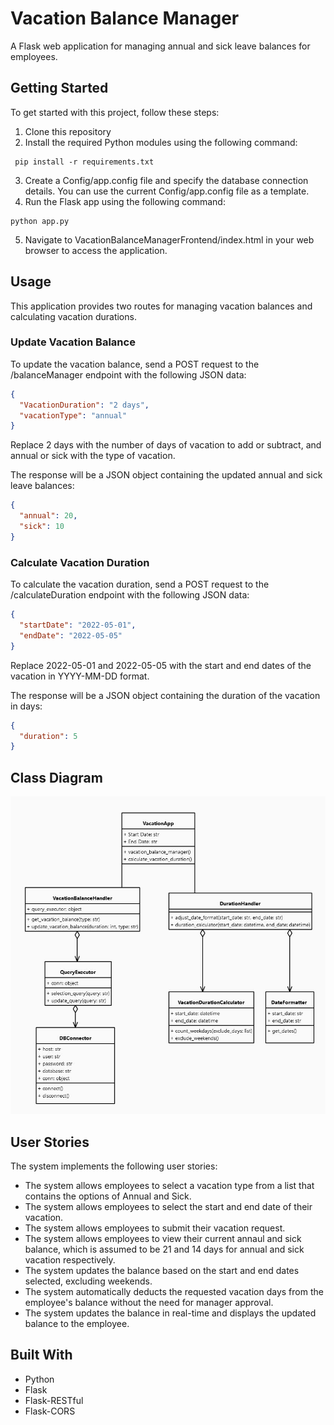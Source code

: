 # Vacation Balance Manager

A Flask web application for managing annual and sick leave balances for employees.

## Getting Started

To get started with this project, follow these steps:

1. Clone this repository
2. Install the required Python modules using the following command:

```
 pip install -r requirements.txt
```

3. Create a Config/app.config file and specify the database connection details. You can use the current Config/app.config file as a template.
4. Run the Flask app using the following command:

```
python app.py
```

5. Navigate to VacationBalanceManagerFrontend/index.html in your web browser to access the application.

## Usage

This application provides two routes for managing vacation balances and calculating vacation durations.

### Update Vacation Balance

To update the vacation balance, send a POST request to the /balanceManager endpoint with the following JSON data:

```JSON
{
  "VacationDuration": "2 days",
  "vacationType": "annual"
}
```

Replace 2 days with the number of days of vacation to add or subtract, and annual or sick with the type of vacation.

The response will be a JSON object containing the updated annual and sick leave balances:

```JSON
{
  "annual": 20,
  "sick": 10
}
```

### Calculate Vacation Duration

To calculate the vacation duration, send a POST request to the /calculateDuration endpoint with the following JSON data:

```JSON
{
  "startDate": "2022-05-01",
  "endDate": "2022-05-05"
}
```

Replace 2022-05-01 and 2022-05-05 with the start and end dates of the vacation in YYYY-MM-DD format.

The response will be a JSON object containing the duration of the vacation in days:

```JSON
{
  "duration": 5
}
```

## Class Diagram
![alt text](https://github.com/AhmedAbouzaid1/HR-Vacation-Tool/blob/main/Class%20Diagram.JPG)

## User Stories

The system implements the following user stories:

- The system allows employees to select a vacation type from a list that contains the options of Annual and Sick.
- The system allows employees to select the start and end date of their vacation.
- The system allows employees to submit their vacation request.
- The system allows employees to view their current annaul and sick balance, which is assumed to be 21 and 14 days for annual and sick vacation respectively.
- The system updates the balance based on the start and end dates selected, excluding weekends.
- The system automatically deducts the requested vacation days from the employee's balance without the need for manager approval.
- The system updates the balance in real-time and displays the updated balance to the employee.

## Built With

- Python
- Flask
- Flask-RESTful
- Flask-CORS
